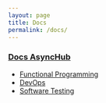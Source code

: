 ```yaml
---
layout: page
title: Docs
permalink: /docs/
---
```

### [Docs AsyncHub](https://docs.asynchub.org)

- [Functional Programming](https://docs.asynchub.org/functional-programming)
- [DevOps](https://docs.asynchub.org/devops)
- [Software Testing](https://docs.asynchub.org/software-testing)